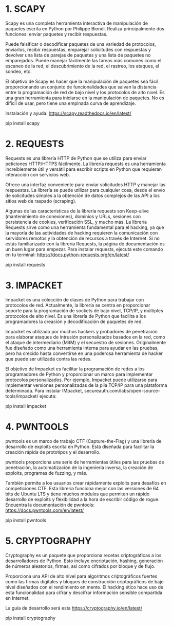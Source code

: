 # 1. SCAPY
Scapy es una completa herramienta interactiva de manipulación de paquetes escrita en Python por Philippe Biondi. Realiza principalmente dos funciones: enviar paquetes y recibir respuestas.

Puede falsificar o decodificar paquetes de una variedad de protocolos, enviarlos, recibir respuestas, emparejar solicitudes con respuestas y devolver una lista de parejas de paquetes y una lista de paquetes no emparejados. Puede manejar fácilmente las tareas más comunes como el escaneo de la red, el descubrimiento de la red, el rastreo, los ataques, el sondeo, etc.

El objetivo de Scapy es hacer que la manipulación de paquetes sea fácil proporcionando un conjunto de funcionalidades que salvan la distancia entre la programación de red de bajo nivel y los protocolos de alto nivel. Es una gran herramienta para iniciarse en la manipulación de paquetes. No es difícil de usar, pero tiene una empinada curva de aprendizaje.

Instalación y ayuda: https://scapy.readthedocs.io/en/latest/

pip install scapy


# 2. REQUESTS
Requests es una librería HTTP de Python que se utiliza para enviar peticiones HTTP/HTTPS fácilmente. La librería requests es una herramienta increíblemente útil y versátil para escribir scripts en Python que requieran interacción con servicios web.

Ofrece una interfaz conveniente para enviar solicitudes HTTP y manejar las respuestas. La librería se puede utilizar para cualquier cosa, desde el envío de solicitudes simples a la obtención de datos complejos de las API a los sitios web de raspado (scraping).

Algunas de las características de la librería requests son Keep-alive (mantenimiento de conexiones), dominios y URLs, sesiones con persistencia de cookies, verificación SSL, y mucho más.
La librería Requests sirve como una herramienta fundamental para el hacking, ya que la mayoría de las actividades de hacking requieren la comunicación con servidores remotos y la obtención de recursos a través de Internet. Si no estás familiarizado con la librería Requests, la página de documentación es un buen lugar para empezar. Para instalar requests, ejecuta este comando en tu terminal: https://docs.python-requests.org/en/latest/

pip install requests

# 3. IMPACKET
Impacket es una colección de clases de Python para trabajar con protocolos de red. Actualmente, la librería se centra en proporcionar soporte para la programación de sockets de bajo nivel, TCP/IP, y múltiples protocolos de alto nivel. Es una librería de Python que facilita a los programadores la creación y decodificación de paquetes de red.

Impacket es utilizado por muchos hackers y probadores de penetración para elaborar ataques de intrusión personalizados basados en la red, como el ataque de intermediario (MitM) y el secuestro de sesiones. Originalmente fue diseñado como una herramienta interna para ayudar en las pruebas, pero ha crecido hasta convertirse en una poderosa herramienta de hacker que puede ser utilizada contra las redes.

El objetivo de Impacket es facilitar la programación de redes a los programadores de Python y proporcionar un marco para implementar protocolos personalizados. Por ejemplo, Impacket puede utilizarse para implementar versiones personalizadas de la pila TCP/IP para una plataforma determinada. Para instalar IMpacket, secureauth.com/labs/open-source-tools/impacket/ ejecuta:

pip install impacket

# 4. PWNTOOLS
pwntools es un marco de trabajo CTF (Capture-the-Flag) y una librería de desarrollo de exploits escrita en Python. Está diseñada para facilitar la creación rápida de prototipos y el desarrollo.

pwntools proporciona una serie de herramientas útiles para las pruebas de penetración, la automatización de la ingeniería inversa, la creación de exploits, programas de fuzzing, y más.

También permite a los usuarios crear rápidamente exploits para desafíos en competiciones CTF. Esta librería funciona mejor con las versiones de 64 bits de Ubuntu LTS y tiene muchos módulos que permiten un rápido desarrollo de exploits y flexibilidad a la hora de escribir código de rogue.
Encuentra la documentación de pwntools: https://docs.pwntools.com/en/latest/

pip install pwntools

# 5. CRYPTOGRAPHY
Cryptography es un paquete que proporciona recetas criptográficas a los desarrolladores de Python. Esto incluye encriptación, hashing, generación de números aleatorios, firmas, así como cifrados por bloque y de flujo.

Proporciona una API de alto nivel para algoritmos criptográficos fuertes como las firmas digitales y bloques de construcción criptográficos de bajo nivel diseñados con el rendimiento en mente. El hacking ético hace uso de esta funcionalidad para cifrar y descifrar información sensible compartida en Internet.

La guía de desarrollo será esta https://cryptography.io/en/latest/

pip install cryptography

